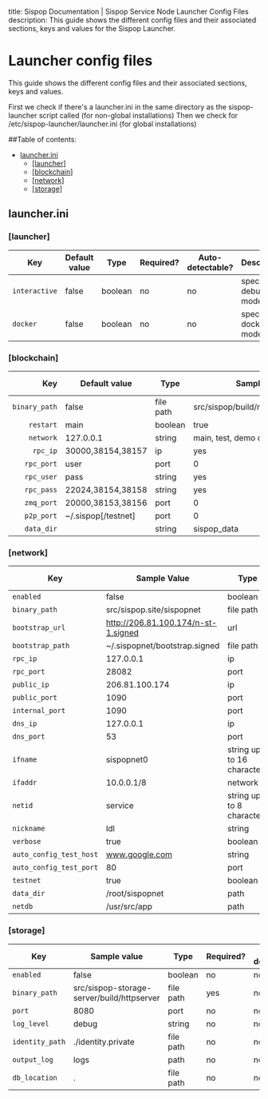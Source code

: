 title: Sispop Documentation | Sispop Service Node Launcher Config Files
description: This guide shows the different config files and their associated sections, keys and values for the Sispop Launcher. 


# Launcher config files

This guide shows the different config files and their associated sections, keys and values.

First we check if there's a launcher.ini in the same directory as the sispop-launcher script called (for non-global installations) Then we check for /etc/sispop-launcher/launcher.ini (for global installations)

##Table of contents:

- [launcher.ini](#launcherini)
     - [[launcher]](#launcher)
     - [[blockchain]](#blockchain)
     - [[network]](#network)
     - [[storage]](#storage)

## launcher.ini

### [launcher]

|            Key | Default value | Type    | Required? | Auto-detectable? | Description         |
|----------------|---------------|---------|-----------|------------------|---------------------|
| `interactive` | false         | boolean | no        | no               | special debug mode  |
|      `docker` | false         | boolean | no        | no               | special docker mode |

### [blockchain]

|           Key | Default value     | Type      | Sample Value                     | Required? | Auto-detectable? |
|--------------:|-------------------|-----------|----------------------------------|-----------|------------------|
| `binary_path` | false             | file path | src/sispop/build/release/bin/sispopd | no        | no               |
|     `restart` | main              | boolean   | true                             | no        | no               |
|     `network` | 127.0.0.1         | string    | main, test, demo or staging      | no        | no               |
|      `rpc_ip` | 30000,38154,38157 | ip        | yes                              | no        |                  |
|    `rpc_port` | user              | port      | 0                                | no        | no               |
| `rpc_user`    | pass              | string    | yes                              | no        |                  |
| `rpc_pass`    | 22024,38154,38158 | string    | yes                              | no        |                  |
| `zmq_port`    | 20000,38153,38156 | port      | 0                                | no        | no               |
| `p2p_port`    | ~/.sispop[/testnet] | port      | 0                                | no        | no               |
| `data_dir`    |                   | string    | sispop_data                        | no        | no               |

### [network]

|                     Key | Sample Value                        | Type                       | Required? | Auto-detectable? |
|-------------------------|-------------------------------------|----------------------------|-----------|------------------|
|               `enabled` | false                               | boolean                    | no        | no               |
|           `binary_path` | src/sispop.site/sispopnet            | file path                  | yes       | no               |
|         `bootstrap_url` | http://206.81.100.174/n-st-1.signed | url                        | no        | no               |
|        `bootstrap_path` | ~/.sispopnet/bootstrap.signed         | file path                  | no        | yes              |
|                `rpc_ip` | 127.0.0.1                           | ip                         | no        | no               |
| `rpc_port`              | 28082                               | port                       | no        | no               |
| `public_ip`             | 206.81.100.174                      | ip                         | no        | yes              |
| `public_port`           | 1090                                | port                       | no        | no               |
| `internal_port`         | 1090                                | port                       | no        | no               |
| `dns_ip`                | 127.0.0.1                           | ip                         | no        | yes              |
| `dns_port`              | 53                                  | port                       | no        | yes              |
| `ifname`                | sispopnet0                            | string up to 16 characters | no        | yes              |
| `ifaddr`                | 10.0.0.1/8                          | network                    | no        | yes              |
| `netid`                 | service                             | string up to 8 characters  | no        | yes              |
| `nickname`              | ldl                                 | string                     | no        | no               |
| `verbose`               | true                                | boolean                    | no        | no               |
| `auto_config_test_host` | www.google.com                      | string                     | no        | no               |
| `auto_config_test_port` | 80                                  | port                       | no        | no               |
| `testnet`               | true                                | boolean                    | no        | yes              |
| `data_dir`              | /root/sispopnet                       | path                       | no        | no               |
| `netdb`                 | /usr/src/app                        | path                       | no        | no               |

### [storage]

|             Key | Sample value                             | Type      | Required? | Auto-detectable? |
|-----------------|------------------------------------------|-----------|-----------|------------------|
| `enabled`       | false                                    | boolean   | no        | no               |
| `binary_path`   | src/sispop-storage-server/build/httpserver | file path | yes       | no               |
| `port`          | 8080                                     | port      | no        | no               |
| `log_level`     | debug                                    | string    | no        | no               |
| `identity_path` | ./identity.private                       | file path | no        | no               |
| `output_log`    | logs                                     | path      | no        | no               |
| `db_location`   | .                                        | file path | no        | no               |